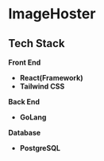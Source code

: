 # ImageHoster

## Tech Stack

<b>Front End
<ul>
<li>React(Framework)</li>
<li>Tailwind CSS</li>
</ul>

<b>Back End
<ul>
<li>GoLang</li>
</ul>

<b>Database
<ul>
<li>PostgreSQL</li>
</ul>
